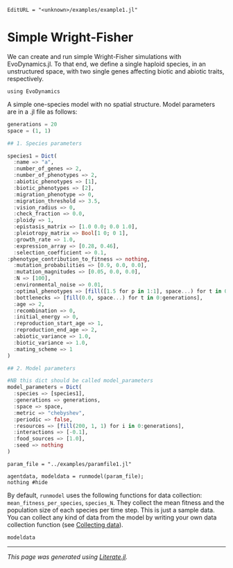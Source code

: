 ```@meta
EditURL = "<unknown>/examples/example1.jl"
```

# Simple Wright-Fisher

We can create and run simple Wright-Fisher simulations with EvoDynamics.jl. To that end, we define a single haploid species, in an unstructured space, with two single genes affecting biotic and abiotic traits, respectively.

````@example example1
using EvoDynamics
````

A simple one-species model with no spatial structure. Model parameters are in a .jl file as follows:

```julia
generations = 20
space = (1, 1)

## 1. Species parameters

species1 = Dict(
  :name => "a",
  :number_of_genes => 2,
  :number_of_phenotypes => 2,
  :abiotic_phenotypes => [1],
  :biotic_phenotypes => [2],
  :migration_phenotype => 0,
  :migration_threshold => 3.5,
  :vision_radius => 0,
  :check_fraction => 0.0,
  :ploidy => 1,
  :epistasis_matrix => [1.0 0.0; 0.0 1.0],
  :pleiotropy_matrix => Bool[1 0; 0 1],
  :growth_rate => 1.0,
  :expression_array => [0.28, 0.46],
  :selection_coefficient => 0.1,
:phenotype_contribution_to_fitness => nothing,
  :mutation_probabilities => [0.9, 0.0, 0.0],
  :mutation_magnitudes => [0.05, 0.0, 0.0],
  :N => [100],
  :environmental_noise => 0.01,
  :optimal_phenotypes => [fill([1.5 for p in 1:1], space...) for t in 0:generations],
  :bottlenecks => [fill(0.0, space...) for t in 0:generations],
  :age => 2,
  :recombination => 0,
  :initial_energy => 0,
  :reproduction_start_age => 1,
  :reproduction_end_age => 2,
  :abiotic_variance => 1.0,
  :biotic_variance => 1.0,
  :mating_scheme => 1
)

## 2. Model parameters

#NB this dict should be called model_parameters
model_parameters = Dict(
  :species => [species1],
  :generations => generations,
  :space => space,
  :metric => "chebyshev",
  :periodic => false,
  :resources => [fill(200, 1, 1) for i in 0:generations],
  :interactions => [-0.1],
  :food_sources => [1.0],
  :seed => nothing
)
```

````@example example1
param_file = "../examples/paramfile1.jl"

agentdata, modeldata = runmodel(param_file);
nothing #hide
````

By default, `runmodel` uses the following functions for data collection: `mean_fitness_per_species`, `species_N`. They collect the mean fitness and the population size of each species per time step. This is just a sample data. You can collect any kind of data from the model by writing your own data collection function (see [Collecting data](@ref)).

````@example example1
modeldata
````

---

*This page was generated using [Literate.jl](https://github.com/fredrikekre/Literate.jl).*


